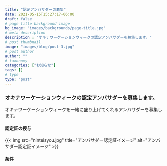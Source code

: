 ```yaml
---
title: "認定アンバサダーの募集"
date: 2021-05-15T15:27:17+06:00
draft: false
# page title background image
bg_image: "images/backgrounds/page-title.jpg"
# meta description
description : "オキナワーケーションウィークの認定アンバサダーを募集します。"
# post thumbnail
image: "images/blog/post-3.jpg"
# post author
author: ""
# taxonomy
categories: ["お知らせ"]
tags: []
# type
type: "post"
---
```


### オキナワーケーションウィークの認定アンバサダーを募集します。

オキナワーケーションウィークを一緒に盛り上げてくれるアンバサダーを募集します。


#### 認定証の授与

{{< img src="ninteisyou.jpg" title="アンバサダー認定証イメージ" alt="アンバサダー認定証イメージ" >}}

#### 条件

